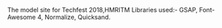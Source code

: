 The model site for Techfest 2018,HMRITM
Libraries used:- GSAP,
                 Font-Awesome 4,
                 Normalize,
                 Quicksand.
                 
